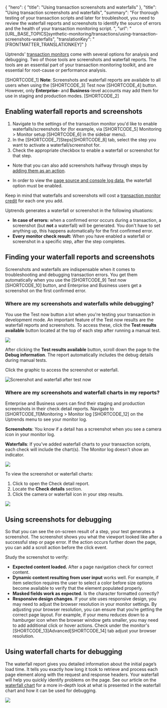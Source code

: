 {
  "hero": {
    "title": "Using transaction screenshots and waterfalls"
  },
  "title": "Using transaction screenshots and waterfalls",
  "summary": "For thorough testing of your transaction scripts and later for troubleshoot, you need to review the waterfall reports and screenshots to identify the source of errors and the health of your transaction monitoring script. ",
  "url": "[URL_BASE_TOPICS]synthetic-monitoring/transactions/using-transaction-screenshots-waterfalls",
  "translationKey": "[FRONTMATTER_TRANSLATIONKEY]"
}

Uptrends' [transaction monitors]([LINK_URL_1]) come with several options for analysis and debugging. Two of those tools are screenshots and waterfall reports. The tools are an essential part of your transaction monitoring toolkit, and are essential for root-cause or performance analysis. 

[SHORTCODE_1]
**Note**: Screenshots and waterfall reports are available to all users when using the [SHORTCODE_3] Test now [SHORTCODE_4] button. However, only **Enterprise-** and **Business**-level accounts may add them for use in staging and production modes.
[SHORTCODE_2]

## Enabling waterfall reports and screenshots

1.   Navigate to the settings of the transaction monitor you'd like to enable waterfalls/screenshots for (for example, via [SHORTCODE_5] Monitoring > Monitor setup [SHORTCODE_6] in the sidebar menu).
2.   In the [SHORTCODE_7]Steps[SHORTCODE_8] tab, select the step you want to activate a waterfall/screenshot for.
3.   Check the appropriate checkbox to enable a waterfall or screenshot for that step. 

  -  Note that you can also add screenshots halfway through steps by [adding them as an action]([LINK_URL_2]).

  - In order to view the [page source and console log data]([LINK_URL_3]), the waterfall option must be enabled.

Keep in mind that waterfalls and screenshots will cost a [transaction monitor credit]([LINK_URL_4]) for each one you add.



Uptrends generates a waterfall or screenshot in the following situations:

-   **In case of errors:** when a confirmed error occurs during a transaction, a screenshot (but **not** a waterfall) will be generated. You don't have to set anything up, this happens automatically for the first confirmed error.
-   **Every monitor check result:** When you have enabled a waterfall or screenshot in a specific step, after the step completes.

## Finding your waterfall reports and screenshots

Screenshots and waterfalls are indispensable when it comes to troubleshooting and debugging transaction errors. You get them automatically when you use the [SHORTCODE_9] Test now [SHORTCODE_10] button, and Enterprise and Business users get a screenshot on the first confirmed error.

### Where are my screenshots and waterfalls while debugging?

You use the Test now button a lot when you're testing your transaction in development mode. An important feature of the Test now results are the waterfall reports and screenshots. To access these, click the **Test results available** button located at the top of each step after running a manual test.

![]([LINK_URL_5])

After clicking the **Test results available** button, scroll down the page to the **Debug information**. The report automatically includes the debug details during manual tests.

Click the graphic to access the screenshot or waterfall.

![Screenshot and waterfall after test now]([LINK_URL_6])

### Where are my screenshots and waterfall charts in my reports?

Enterprise and Business users can find their staging and production screenshots in their check detail reports. Navigate to [SHORTCODE_11]Monitoring > Monitor log [SHORTCODE_12] on the Uptrends menu to see your monitor log.

**Screenshots**: You know if a detail has a screenshot when you see a camera icon in your monitor log.

**Waterfalls**: If you've added waterfall charts to your transaction scripts, each check will include the chart(s). The Monitor log doesn't show an indicator.

![]([LINK_URL_7])

To view the screenshot or waterfall charts:

1. Click to open the Check detail report.
2. Locate the **Check details** section.
3. Click the camera or waterfall icon in your step results.

![]([LINK_URL_8])

## Using screenshots for debugging

So that you can see the on-screen result of a step, your test generates a screenshot. The screenshot shows you what the viewport looked like after a successful step or page error. If the action occurs further down the page, you can add a scroll action before the click event.

Study the screenshot to verify:

-   **Expected content loaded.** After a page navigation check for correct content.
-   **Dynamic content resulting from user input** works well. For example, if item selection requires the user to select a color before size options become available to verify that the element populated properly.
-   **Masked fields work as expected**. Is the character formatted correctly?
-   **Responsive design changes**. If your site uses responsive design, you may need to adjust the browser resolution in your monitor settings. By adjusting your browser resolution, you can ensure that you’re getting the correct page layout. For example, if your menu reduces down to a hamburger icon when the browser window gets smaller, you may need to add additional click or hover actions. Check under the monitor's [SHORTCODE_13]Advanced[SHORTCODE_14] tab adjust your browser resolution.

## Using waterfall charts for debugging

The waterfall report gives you detailed information about the initial page’s load time. It tells you exactly how long it took to retrieve and process each page element along with the request and response headers. Your waterfall will help you quickly identify problems on the page. See our article on the [waterfall chart]([LINK_URL_9]) for a more in-depth look at what is presented in the waterfall chart and how it can be used for debugging. 

![]([LINK_URL_10])


